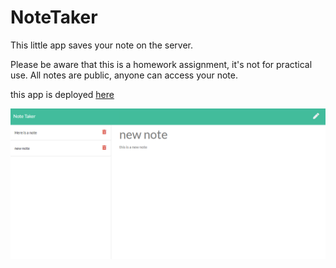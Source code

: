 # NoteTaker

This little app saves your note on the server.

Please be aware that this is a homework assignment, it's not for practical use. All notes are public, anyone can access your note.

this app is deployed [here](https://limitless-beyond-25766.herokuapp.com/)

![cover](./assets/cover.png)
